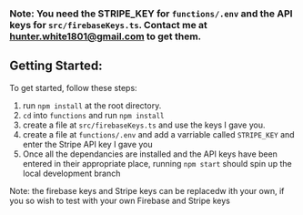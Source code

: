 ### Note: You need the STRIPE_KEY for `functions/.env` and the API keys for `src/firebaseKeys.ts`. Contact me at hunter.white1801@gmail.com to get them.

## Getting Started:

To get started, follow these steps:

1. run `npm install` at the root directory.
2. `cd` into `functions` and run `npm install`
3. create a file at `src/firebaseKeys.ts` and use the keys I gave you.
4. create a file at `functions/.env` and add a varriable called `STRIPE_KEY` and enter the Stripe API key I gave you
5. Once all the dependancies are installed and the API keys have been entered in their appropriate place, running `npm start` should spin up the local development branch

Note: the firebase keys and Stripe keys can be replacedw ith your own, if you so wish to test with your own Firebase and Stripe keys
